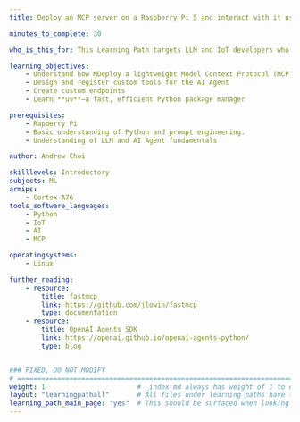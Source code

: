 ```yaml
---
title: Deploy an MCP server on a Raspberry Pi 5 and interact with it using the AI agent

minutes_to_complete: 30

who_is_this_for: This Learning Path targets LLM and IoT developers who already know their way around Large Language Model (LLM) concepts and networking. It walks you through deploying a lightweight Model Context Protocol (MCP) server on a Raspberry Pi 5 and shows you how to interact with it via the OpenAI-Agent SDK.

learning_objectives: 
    - Understand how MDeploy a lightweight Model Context Protocol (MCP) server on Raspberry Pi 5
    - Design and register custom tools for the AI Agent
    - Create custom endpoints
    - Learn **uv**—a fast, efficient Python package manager

prerequisites:
    - Rapberry Pi
    - Basic understanding of Python and prompt engineering.
    - Understanding of LLM and AI Agent fundamentals

author: Andrew Choi

skilllevels: Introductory
subjects: ML
armips:
    - Cortex-A76
tools_software_languages:
    - Python
    - IoT
    - AI
    - MCP

operatingsystems:
    - Linux

further_reading:
    - resource:
        title: fastmcp
        link: https://github.com/jlowin/fastmcp
        type: documentation
    - resource:
        title: OpenAI Agents SDK
        link: https://openai.github.io/openai-agents-python/
        type: blog


### FIXED, DO NOT MODIFY
# ================================================================================
weight: 1                       # _index.md always has weight of 1 to order correctly
layout: "learningpathall"       # All files under learning paths have this same wrapper
learning_path_main_page: "yes"  # This should be surfaced when looking for related content. Only set for _index.md of learning path content.
---
```


